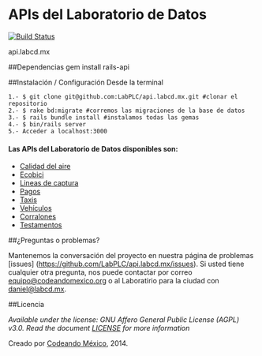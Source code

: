 APIs del Laboratorio de Datos
=====

[![Build Status](https://travis-ci.org/LabPLC/api.labcd.mx.svg)](https://travis-ci.org/LabPLC/api.labcd.mx)

api.labcd.mx

##Dependencias
	gem install rails-api

##Instalación / Configuración
	Desde la terminal

	1.- $ git clone git@github.com:LabPLC/api.labcd.mx.git #clonar el repositorio 
    2.- $ rake bd:migrate #corremos las migraciones de la base de datos
    3.- $ rails bundle install #instalamos todas las gemas
    4.- $ bin/rails server
    5.- Acceder a localhost:3000


#### Las APIs del Laboratorio de Datos disponibles son:
* [Calidad del aire][aire]
* [Ecobici][ecobici]
* [Lineas de captura][lineas]
* [Pagos][pagos]
* [Taxis][taxis]
* [Vehículos][vehiculos]
* [Corralones][corralones]
* [Testamentos][testamentos]

[home]: https://github.com/LabPLC/api.labcd.mx/wiki
[aire]: https://github.com/LabPLC/api.labcd.mx/wiki/Calidad-del-Aire
[ecobici]: https://github.com/LabPLC/api.labcd.mx/wiki/Ecobici
[lineas]: https://github.com/LabPLC/api.labcd.mx/wiki/Lineas-de-captura
[pagos]: https://github.com/LabPLC/api.labcd.mx/wiki/Pagos
[taxis]: https://github.com/LabPLC/api.labcd.mx/wiki/Taxis
[vehiculos]: https://github.com/LabPLC/api.labcd.mx/wiki/Vehiculos
[corralones]: https://github.com/LabPLC/api.labcd.mx/wiki/Corralones
[testamentos]: https://github.com/LabPLC/api.labcd.mx/wiki/Testamentos

##¿Preguntas o problemas? 

Mantenemos la conversación del proyecto en nuestra página de problemas [issues] (https://github.com/LabPLC/api.labcd.mx/issues). Si usted tiene cualquier otra pregunta, nos puede contactar por correo <equipo@codeandomexico.org> o al Laboratirio para la ciudad con <daniel@labcd.mx>.


##Licencia

_Available under the license: GNU Affero General Public License (AGPL) v3.0. Read the document [LICENSE](/LICENSE) for more information_

Creado por [Codeando México](http://www.codeandomexico.org), 2014.